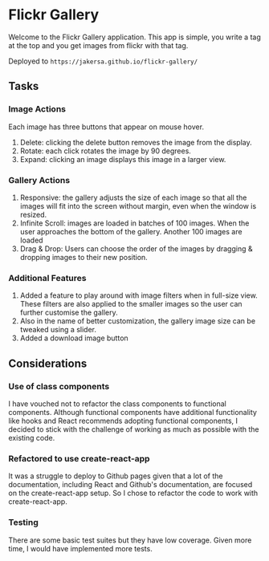 # Flickr Gallery

Welcome to the Flickr Gallery application.
This app is simple, you write a tag at the top and you get images from flickr with that tag.

Deployed to `https://jakersa.github.io/flickr-gallery/`

## Tasks

### Image Actions
Each image has three buttons that appear on mouse hover.
1. Delete: clicking the delete button removes the image from the display.
2. Rotate: each click rotates the image by 90 degrees.
3. Expand: clicking an image displays this image in a larger view.

### Gallery Actions
1. Responsive:  the gallery adjusts the size of each image so that all the images will fit into the screen without margin, even when the window is resized.
2. Infinite Scroll: images are loaded in batches of 100 images. When the user approaches the bottom of the gallery. Another 100 images are loaded
3. Drag & Drop: Users can choose the order of the images by dragging & dropping images to their new position.

### Additional Features
1. Added a feature to play around with image filters when in full-size view. These filters are also applied to the smaller images so the user can further customise the gallery.
2. Also in the name of better customization, the gallery image size can be tweaked using a slider.
3. Added a download image button

## Considerations

### Use of class components
I have vouched not to refactor the class components to functional components. Although functional components have additional functionality like hooks and React recommends adopting functional components, I decided to stick with the challenge of working as much as possible with the existing code.

### Refactored to use create-react-app
It was a struggle to deploy to Github pages given that a lot of the documentation, including React and Github's documentation, are focused on the create-react-app setup. So I chose to refactor the code to work with create-react-app.

### Testing
There are some basic test suites but they have low coverage. Given more time, I would have implemented more tests.


